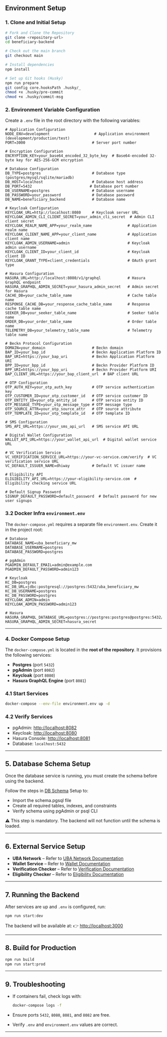 ## Environment Setup

### 1. Clone and Initial Setup
```bash
# Fork and Clone the Repository
git clone <repository-url>
cd beneficiary-backend

# Check out the main branch
git checkout main

# Install dependencies
npm install

# Set up Git hooks (Husky)
npm run prepare
git config core.hooksPath .husky/_
chmod +x .husky/pre-commit
chmod +x .husky/commit-msg
```

### 2. Environment Variable Configuration
Create a `.env` file in the root directory with the following variables:

```env
# Application Configuration
NODE_ENV=development                    # Application environment (development/production/test)
PORT=3000                              # Server port number

# Encryption Configuration
ENCRYPTION_KEY=your_base64_encoded_32_byte_key  # Base64-encoded 32-byte key for AES-256-GCM encryption

# Database Configuration
DB_TYPE=postgres                       # Database type (postgres/mysql/sqlite/mariadb)
DB_HOST=localhost                      # Database host address
DB_PORT=5432                          # Database port number
DB_USERNAME=postgres                   # Database username
DB_PASSWORD=your_password              # Database password
DB_NAME=beneficiary_backend            # Database name

# Keycloak Configuration
KEYCLOAK_URL=http://localhost:8080     # Keycloak server URL
KEYCLOAK_ADMIN_CLI_CLIENT_SECRET=your_admin_cli_secret  # Admin CLI client secret
KEYCLOAK_REALM_NAME_APP=your_realm_name                # Application realm name
KEYCLOAK_CLIENT_NAME_APP=your_client_name              # Application client name
KEYCLOAK_ADMIN_USERNAME=admin                          # Keycloak admin username
KEYCLOAK_CLIENT_ID=your_client_id                      # Keycloak client ID
KEYCLOAK_GRANT_TYPE=client_credentials                 # OAuth grant type

# Hasura Configuration
HASURA_URL=http://localhost:8080/v1/graphql            # Hasura GraphQL endpoint
HASURA_GRAPHQL_ADMIN_SECRET=your_hasura_admin_secret   # Admin secret for Hasura
CACHE_DB=your_cache_table_name                         # Cache table name
RESPONSE_CACHE_DB=your_response_cache_table_name       # Response cache table name
SEEKER_DB=your_seeker_table_name                       # Seeker table name
ORDER_DB=your_order_table_name                         # Order table name
TELEMETRY_DB=your_telemetry_table_name                 # Telemetry table name

# Beckn Protocol Configuration
DOMAIN=your_domain                     # Beckn domain
BAP_ID=your_bap_id                     # Beckn Application Platform ID
BAP_URI=https://your_bap_uri           # Beckn Application Platform URI
BPP_ID=your_bpp_id                     # Beckn Provider Platform ID
BPP_URI=https://your_bpp_uri           # Beckn Provider Platform URI
BAP_CLIENT_URL=https://your_bap_client_url  # BAP client URL

# OTP Configuration
OTP_AUTH_KEY=your_otp_auth_key         # OTP service authentication key
OTP_CUSTOMER_ID=your_otp_customer_id   # OTP service customer ID
OTP_ENTITY_ID=your_otp_entity_id       # OTP service entity ID
OTP_MESSAGE_TYPE=your_otp_message_type # OTP message type
OTP_SOURCE_ATTR=your_otp_source_attr   # OTP source attribute
OTP_TEMPLATE_ID=your_otp_template_id   # OTP template ID

# SMS Configuration
SMS_API_URL=https://your_sms_api_url   # SMS service API URL

# Digital Wallet Configuration
WALLET_API_URL=https://your_wallet_api_url  # Digital wallet service URL

# VC Verification Service
VC_VERIFICATION_SERVICE_URL=https://your-vc-service.com/verify  # VC verification service URL
VC_DEFAULT_ISSUER_NAME=dhiway          # Default VC issuer name

# Eligibility API
ELIGIBILITY_API_URL=https://your-eligibility-service.com  # Eligibility checking service URL

# Default Signup Password
SIGNUP_DEFAULT_PASSWORD=default_password  # Default password for new user signups
```

### 3.2 Docker Infra `environment.env`

The `docker-compose.yml` requires a separate file `environment.env`.
Create it in the project root:

```env
# Database
DATABASE_NAME=uba_beneficiary_mw
DATABASE_USERNAME=postgres
DATABASE_PASSWORD=postgres

# pgAdmin
PGADMIN_DEFAULT_EMAIL=admin@example.com
PGADMIN_DEFAULT_PASSWORD=admin123

# Keycloak
KC_DB=postgres
KC_DB_URL=jdbc:postgresql://postgres:5432/uba_beneficiary_mw
KC_DB_USERNAME=postgres
KC_DB_PASSWORD=postgres
KEYCLOAK_ADMIN=admin
KEYCLOAK_ADMIN_PASSWORD=admin123

# Hasura
HASURA_GRAPHQL_DATABASE_URL=postgres://postgres:postgres@postgres:5432/uba_beneficiary_mw
HASURA_GRAPHQL_ADMIN_SECRET=hasura_secret
```

---

### 4. Docker Compose Setup

The `docker-compose.yml` is located in the **root of the repository**.
It provisions the following services:

* **Postgres** (port `5432`)
* **pgAdmin** (port `8082`)
* **Keycloak** (port `8080`)
* **Hasura GraphQL Engine** (port `8081`)

### 4.1 Start Services

```bash
docker-compose --env-file environment.env up -d
```

### 4.2 Verify Services

* pgAdmin: [http://localhost:8082](http://localhost:8082)
* Keycloak: [http://localhost:8080](http://localhost:8080)
* Hasura Console: [http://localhost:8081](http://localhost:8081)
* Database: `localhost:5432`

---
## 5. Database Schema Setup

Once the database service is running, you must create the schema before using the backend.

Follow the steps in [DB Schema](DB-schema.md) Setup
 to:
- Import the schema.pgsql file
- Create all required tables, indexes, and constraints
- Verify schema using pgAdmin or psql CLI

⚠️ This step is mandatory. The backend will not function until the schema is loaded.

---
## 6. External Service Setup

* **UBA Network** – Refer to [UBA Network Documentation](https://docs.google.com/document/d/1HB4Z9vcRL8YG4fXlFbb1gFBvTHhiRCiClnzpc2PO1Uc/edit?usp=sharing)
* **Wallet Service** – Refer to [Wallet Documentation](insert-link-here)
* **Verification Checker** – Refer to [Verification Documentation](https://docs.google.com/document/d/1Qs7T-cpFkm60GtNJSpS2bFdJZGrX42oDIzDLBAuUm94/edit?usp=sharing)
* **Eligibility Checker** – Refer to [Eligibility Documentation](https://docs.google.com/document/d/19n0XJ_kN9VCmDnw3bwmiw7Y5dFN1odYL1aJBgdObqVI/edit?usp=sharing)

---

## 7. Running the Backend

After services are up and `.env` is configured, run:

```bash
npm run start:dev
```

The backend will be available at:
👉 [http://localhost:3000](http://localhost:3000)

---

## 8. Build for Production

```bash
npm run build
npm run start:prod
```

---

## 9. Troubleshooting

* If containers fail, check logs with:

  ```bash
  docker-compose logs -f
  ```
* Ensure ports `5432`, `8080`, `8081`, and `8082` are free.
* Verify `.env` and `environment.env` values are correct.

---


